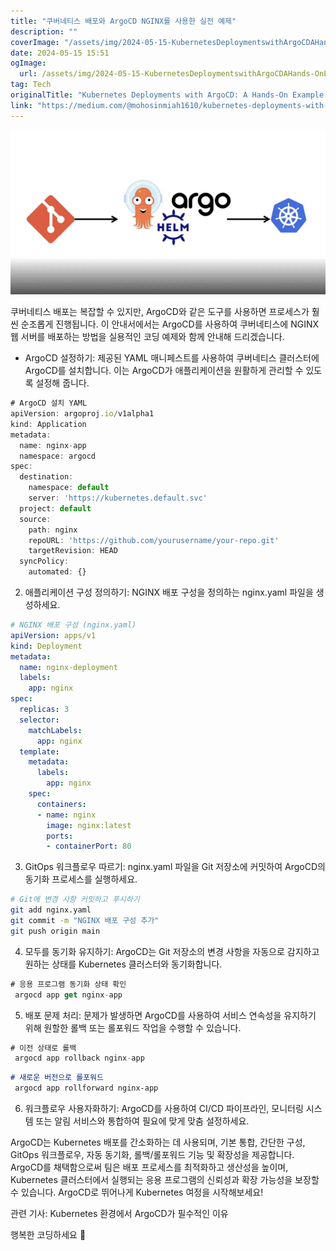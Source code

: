 ```yaml
---
title: "쿠버네티스 배포와 ArgoCD NGINX를 사용한 실전 예제"
description: ""
coverImage: "/assets/img/2024-05-15-KubernetesDeploymentswithArgoCDAHands-OnExampleUsingNGINX_0.png"
date: 2024-05-15 15:51
ogImage: 
  url: /assets/img/2024-05-15-KubernetesDeploymentswithArgoCDAHands-OnExampleUsingNGINX_0.png
tag: Tech
originalTitle: "Kubernetes Deployments with ArgoCD: A Hands-On Example Using NGINX"
link: "https://medium.com/@mohosinmiah1610/kubernetes-deployments-with-argocd-a-hands-on-example-using-nginx-158512344bde"
---
```



<img src="/assets/img/2024-05-15-KubernetesDeploymentswithArgoCDAHands-OnExampleUsingNGINX_0.png" />

쿠버네티스 배포는 복잡할 수 있지만, ArgoCD와 같은 도구를 사용하면 프로세스가 훨씬 순조롭게 진행됩니다. 이 안내서에서는 ArgoCD를 사용하여 쿠버네티스에 NGINX 웹 서버를 배포하는 방법을 실용적인 코딩 예제와 함께 안내해 드리겠습니다.

- ArgoCD 설정하기:
제공된 YAML 매니페스트를 사용하여 쿠버네티스 클러스터에 ArgoCD를 설치합니다. 이는 ArgoCD가 애플리케이션을 원활하게 관리할 수 있도록 설정해 줍니다.

```js
# ArgoCD 설치 YAML
apiVersion: argoproj.io/v1alpha1
kind: Application
metadata:
  name: nginx-app
  namespace: argocd
spec:
  destination:
    namespace: default
    server: 'https://kubernetes.default.svc'
  project: default
  source:
    path: nginx
    repoURL: 'https://github.com/yourusername/your-repo.git'
    targetRevision: HEAD
  syncPolicy:
    automated: {}
```



2. 애플리케이션 구성 정의하기:
NGINX 배포 구성을 정의하는 nginx.yaml 파일을 생성하세요.

```yaml
# NGINX 배포 구성 (nginx.yaml)
apiVersion: apps/v1
kind: Deployment
metadata:
  name: nginx-deployment
  labels:
    app: nginx
spec:
  replicas: 3
  selector:
    matchLabels:
      app: nginx
  template:
    metadata:
      labels:
        app: nginx
    spec:
      containers:
      - name: nginx
        image: nginx:latest
        ports:
        - containerPort: 80
```

3. GitOps 워크플로우 따르기:
nginx.yaml 파일을 Git 저장소에 커밋하여 ArgoCD의 동기화 프로세스를 실행하세요.

```bash
# Git에 변경 사항 커밋하고 푸시하기
git add nginx.yaml
git commit -m "NGINX 배포 구성 추가"
git push origin main
```



4. 모두를 동기화 유지하기:
ArgoCD는 Git 저장소의 변경 사항을 자동으로 감지하고 원하는 상태를 Kubernetes 클러스터와 동기화합니다.

```js
# 응용 프로그램 동기화 상태 확인
 argocd app get nginx-app
```

5. 배포 문제 처리:
문제가 발생하면 ArgoCD를 사용하여 서비스 연속성을 유지하기 위해 원할한 롤백 또는 롤포워드 작업을 수행할 수 있습니다.

```js
# 이전 상태로 롤백
 argocd app rollback nginx-app
```



```md
# 새로운 버전으로 롤포워드
 argocd app rollforward nginx-app
```

6. 워크플로우 사용자화하기:
ArgoCD를 사용하여 CI/CD 파이프라인, 모니터링 시스템 또는 알림 서비스와 통합하여 필요에 맞게 맞춤 설정하세요.

ArgoCD는 Kubernetes 배포를 간소화하는 데 사용되며, 기본 통합, 간단한 구성, GitOps 워크플로우, 자동 동기화, 롤백/롤포워드 기능 및 확장성을 제공합니다. ArgoCD를 채택함으로써 팀은 배포 프로세스를 최적화하고 생산성을 높이며, Kubernetes 클러스터에서 실행되는 응용 프로그램의 신뢰성과 확장 가능성을 보장할 수 있습니다. ArgoCD로 뛰어나게 Kubernetes 여정을 시작해보세요!

관련 기사: Kubernetes 환경에서 ArgoCD가 필수적인 이유




행복한 코딩하세요 🙂